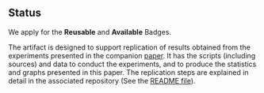 ## Status

We apply for the **Reusable** and **Available** Badges.

The artifact is designed to support replication of results obtained from the experiments presented in the companion [paper](https://ecs.wgtn.ac.nz/foswiki/pub/Main/JensDietrich/recall.pdf). It has the scripts (including sources) and data to conduct the experiments, and to produce the statistics and graphs presented in this paper. The replication steps are explained in detail in the associated repository (See the [README file](https://bitbucket.org/Li_Sui/recall-study-artefact/src/master/README.md)).
